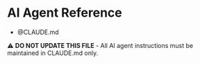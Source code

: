 # AI Agent Reference

- @CLAUDE.md

⚠️ **DO NOT UPDATE THIS FILE** - All AI agent instructions must be maintained in CLAUDE.md only.